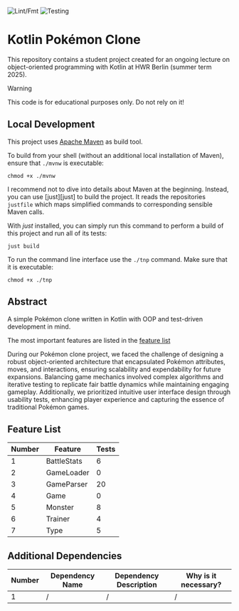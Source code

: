 ![Lint/Fmt](https://github.com/ziblic/hwr-oop-project-gruppe-3/actions/workflows/lint_and_format_kt.yml/badge.svg?branch=main)
![Testing](https://github.com/ziblic/hwr-oop-project-gruppe-3/actions/workflows/test.yml/badge.svg?branch=main)

# Kotlin Pokémon Clone

This repository contains a student project created for an ongoing lecture on object-oriented
programming with Kotlin at HWR Berlin (summer term 2025).

> [!WARNING]
> This code is for educational purposes only. Do not rely on it!

## Local Development

This project uses [Apache Maven](https://maven.apache.org/) as build tool.

To build from your shell (without an additional local installation of Maven), ensure that `./mvnw`
is executable:

```
chmod +x ./mvnw
```

I recommend not to dive into details about Maven at the beginning.
Instead, you can use [just][just] to build the project.
It reads the repositories `justfile` which maps simplified commands to corresponding sensible Maven
calls.

With _just_ installed, you can simply run this command to perform a build of this project and run
all of its tests:

```
just build
```

To run the command line interface use the `./tnp` command. Make sure that it is executable:

```
chmod +x ./tnp
```

## Abstract

A simple Pokémon clone written in Kotlin with OOP and test-driven development in mind.

The most important features are listed in the [feature list](#feature-list)

During our Pokémon clone project, we faced the challenge of designing a robust object-oriented architecture that encapsulated Pokémon attributes, moves, and interactions, ensuring scalability and expendability for future expansions.
Balancing game mechanics involved complex algorithms and iterative testing to replicate fair battle dynamics while maintaining engaging gameplay.
Additionally, we prioritized intuitive user interface design through usability tests, enhancing player experience and capturing the essence of traditional Pokémon games.


## Feature List

| Number |    Feature   | Tests |
|--------|--------------|-------|
| 1      | BattleStats  | 6     |
| 2      | GameLoader   | 0     |
| 3      | GameParser   | 20    |
| 4      | Game         | 0     |
| 5      | Monster      | 8     |
| 6      | Trainer      | 4     |
| 7      | Type         | 5     |

## Additional Dependencies

| Number | Dependency Name | Dependency Description | Why is it necessary? |
|--------|-----------------|------------------------|----------------------|
| 1      | /               | /                      | /                    |

